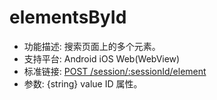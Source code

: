 # elementsById

* 功能描述: 搜索页面上的多个元素。
* 支持平台: Android iOS Web(WebView)
* 标准链接: [POST /session/:sessionId/element](https://w3c.github.io/webdriver/#elements)
* 参数: {string} value ID 属性。